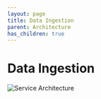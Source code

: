 ```yaml
---
layout: page
title: Data Ingestion 
parent: Architecture
has_children: true
---
```

# Data Ingestion

![Service Architecture](./services.png)
